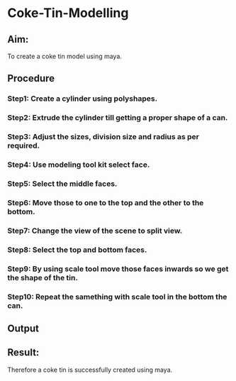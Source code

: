 # Coke-Tin-Modelling

## Aim:
To create a coke tin model using maya. 

## Procedure
### Step1: Create a cylinder using polyshapes. 
### Step2: Extrude the cylinder till getting a proper shape of a can. 
### Step3: Adjust the sizes, division size and radius as per required. 
### Step4: Use modeling tool kit select face. 
### Step5: Select the middle faces.  
### Step6: Move those to one to the top and the other to the bottom. 
### Step7: Change the view of the scene to split view.  
### Step8: Select the top and bottom faces. 
### Step9: By using scale tool move those faces inwards so we get the shape of the tin. 
### Step10: Repeat the samething with scale tool in the bottom the can. 

## Output



## Result:
Therefore a coke tin  is successfully created using maya. 
